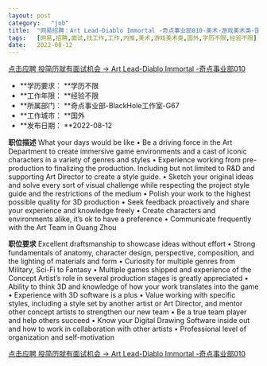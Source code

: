 ```yaml
---
layout:	post
category:	"job"
title:	"网易招聘：Art Lead-Diablo Immortal -奇点事业部010-美术-游戏美术类-国外学历不限经验不限"
tags:	[网易,招聘,面试,找工作,工作,内推,美术,游戏美术类,国外,学历不限,经验不限]
date:	2022-08-12
---
```


[点击应聘 投简历就有面试机会 -> Art Lead-Diablo Immortal -奇点事业部010](http://mobile.bole.netease.com/bole/boleDetail?id=41021&employeeId=346f03c3cda5f04c&key=all)



- **学历要求： **学历不限
- **工作年限： **经验不限
- **所属部门： **奇点事业部-BlackHole工作室-G67
- **工作城市： **国外
- **发布日期： **2022-08-12



**职位描述**
What your days would be like
• Be a driving force in the Art Department to create immersive game environments and a cast of iconic characters in a variety of genres and styles 
• Experience working from pre-production to finalizing the production. Including but not limited to R&amp;D and supporting Art Director to create a style guide. 
• Sketch your original ideas and solve every sort of visual challenge while respecting the project style guide and the restrictions of the medium 
• Polish your work to the highest possible quality for 3D production
• Seek feedback proactively and share your experience and knowledge freely
• Create characters and environments alike, it’s ok to have a preference 
• Communicate frequently with the Art Team in Guang Zhou



**职位要求**
Excellent draftsmanship to showcase ideas without effort
• Strong fundamentals of anatomy, character design, perspective, composition, and the lighting of materials and form
• Curiosity for multiple genres from Military, Sci-Fi to Fantasy
• Multiple games shipped and experience of the Concept Artist’s role in several production stages is greatly appreciated 
• Ability to think 3D and knowledge of how your work translates into the game
• Experience with 3D software is a plus 
• Value working with specific styles, including a style set by another artist or Art Director, and mentor other concept artists to strengthen our new team 
• Be a true team player and help others succeed
• Know your Digital Drawing Software inside out and how to work in collaboration with other artists
• Professional level of organization and self-motivation



[点击应聘 投简历就有面试机会 -> Art Lead-Diablo Immortal -奇点事业部010](http://mobile.bole.netease.com/bole/boleDetail?id=41021&employeeId=346f03c3cda5f04c&key=all)